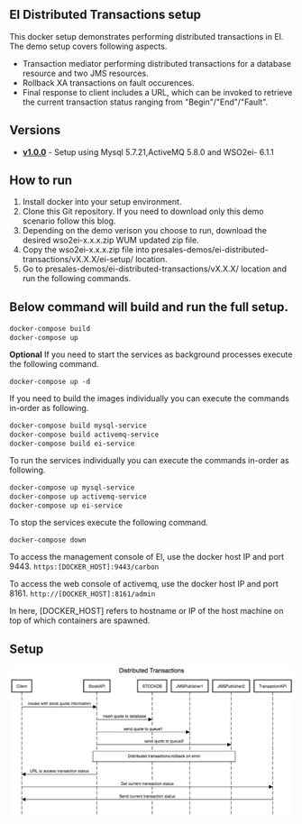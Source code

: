 ## EI Distributed Transactions setup

This docker setup demonstrates performing distributed transactions in EI. The demo setup covers following aspects.

- Transaction mediator performing distributed transactions for a database resource and two JMS resources.
-  Rollback XA transactions on fault occurences.
-  Final response to client includes a URL, which can be invoked to retrieve the current transaction status ranging from "Begin"/"End"/"Fault".

## Versions

* [**v1.0.0**](v1.0.0) - Setup using Mysql 5.7.21,ActiveMQ 5.8.0 and WSO2ei- 6.1.1

## How to run

1. Install docker into your setup environment.
2. Clone this Git repository. If you need to download only this demo scenario follow this blog.
3. Depending on the demo verison you choose to run, download the desired wso2ei-x.x.x.zip WUM updated zip file.
4. Copy the wso2ei-x.x.x.zip file into presales-demos/ei-distributed-transactions/vX.X.X/ei-setup/ location.
5. Go to presales-demos/ei-distributed-transactions/vX.X.X/ location and run the following commands.

## Below command will build and run the full setup.


    docker-compose build
    docker-compose up

**Optional**
If you need to start the services as background processes execute the following command.


    docker-compose up -d

If you need to build the images individually you can execute the commands in-order as following.


    docker-compose build mysql-service
    docker-compose build activemq-service
    docker-compose build ei-service

To run the services individually you can execute the commands in-order as following.


    docker-compose up mysql-service
    docker-compose up activemq-service
    docker-compose up ei-service

To stop the services execute the following command.


    docker-compose down

To access the management console of EI, use the docker host IP and port 9443.
`https:[DOCKER_HOST]:9443/carbon`

To access the web console of activemq, use the docker host IP and port 8161.
`http://[DOCKER_HOST]:8161/admin`

In here, [DOCKER_HOST] refers to hostname or IP of the host machine on top of which containers are spawned.

## Setup

![Sequence Diagram](v1.0.0/other-resources/distributedTransactions.png "Sequence Diagram")

